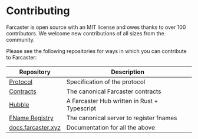 # Contributing

Farcaster is open source with an MIT license and owes thanks to over 100 contributors. We welcome new contributions of all sizes from the community. 

Please see the following repositories for ways in which you can contribute to Farcaster:


| Repository | Description |
| --- | --- |
| [Protocol](https://github.com/farcasterxyz/protocol) | Specification of the protocol |
| [Contracts](https://github.com/farcasterxyz/contracts) | The canonical Farcaster contracts |
| [Hubble](https://github.com/farcasterxyz/hub-monorepo) | A Farcaster Hub written in Rust + Typescript |
| [FName Registry](https://github.com/farcasterxyz/fname-registry) | The canonical server to register fnames |
| [docs.farcaster.xyz](https://github.com/farcasterxyz/www) | Documentation for all the above |